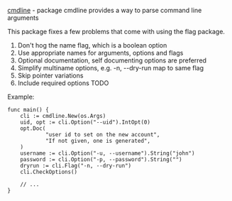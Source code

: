 [cmdline](https://godoc.org/pkg/github.com/gregoryv/cmdline) -
package cmdline provides a way to parse command line arguments

This package fixes a few problems that come with using the flag package.

  1. Don't hog the name flag, which is a boolean option
  2. Use appropriate names for arguments, options and flags
  3. Optional documentation, self documenting options are preferred
  4. Simplify multiname options, e.g. -n, --dry-run map to same flag
  5. Skip pointer variations
  6. Include required options TODO

Example:

    func main() {
        cli := cmdline.New(os.Args)
        uid, opt := cli.Option("--uid").IntOpt(0)
        opt.Doc(
                "user id to set on the new account",
                "If not given, one is generated",
        )
        username := cli.Option("-u, --username").String("john")
        password := cli.Option("-p, --password").String("")
        dryrun := cli.Flag("-n, --dry-run")
        cli.CheckOptions()

        // ...
    }

